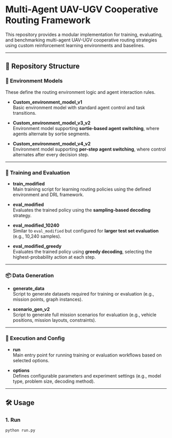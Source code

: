 # Multi-Agent UAV-UGV Cooperative Routing Framework

This repository provides a modular implementation for training, evaluating, and benchmarking multi-agent UAV-UGV cooperative routing strategies using custom reinforcement learning environments and baselines.

---

## 📁 Repository Structure

### 🔧 Environment Models
These define the routing environment logic and agent interaction rules.

- **Custom_environment_model_v1**  
  Basic environment model with standard agent control and task transitions.

- **Custom_environment_model_v3_v2**  
  Environment model supporting **sortie-based agent switching**, where agents alternate by sortie segments.

- **Custom_environment_model_v4_v2**  
  Environment model supporting **per-step agent switching**, where control alternates after every decision step.

---

### 🚀 Training and Evaluation

- **train_modified**  
  Main training script for learning routing policies using the defined environment and DRL framework.

- **eval_modified**  
  Evaluates the trained policy using the **sampling-based decoding** strategy.

- **eval_modified_10240**  
  Similar to `eval_modified` but configured for **larger test set evaluation** (e.g., 10,240 samples).

- **eval_modified_greedy**  
  Evaluates the trained policy using **greedy decoding**, selecting the highest-probability action at each step.

---

### 📦 Data Generation

- **generate_data**  
  Script to generate datasets required for training or evaluation (e.g., mission points, graph instances).

- **scenario_gen_v2**  
  Script to generate full mission scenarios for evaluation (e.g., vehicle positions, mission layouts, constraints).

---

### 🧪 Execution and Config

- **run**  
  Main entry point for running training or evaluation workflows based on selected options.

- **options**  
  Defines configurable parameters and experiment settings (e.g., model type, problem size, decoding method).

---



## 🛠️ Usage

### 1. Run
```bash
python run.py
